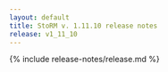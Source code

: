 ```yaml
---
layout: default
title: StoRM v. 1.11.10 release notes
release: v1_11_10
---
```


{% include release-notes/release.md %}
